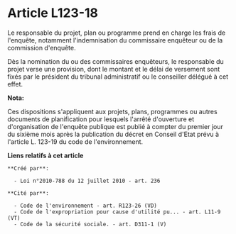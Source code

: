 # Article L123-18

Le responsable du projet, plan ou programme prend en charge les frais de l'enquête, notamment l'indemnisation du commissaire
enquêteur ou de la commission d'enquête. 

Dès la nomination du ou des commissaires enquêteurs, le responsable du projet verse une provision, dont le montant et le
délai de versement sont fixés par le président du tribunal administratif ou le conseiller délégué à cet effet.

**Nota:**

Ces dispositions s'appliquent aux projets, plans, programmes ou autres documents de planification pour lesquels l'arrêté
d'ouverture et d'organisation de l'enquête publique est publié à compter du premier jour du sixième mois après la publication
du décret en Conseil d'Etat prévu à l'article L. 123-19 du code de l'environnement.

**Liens relatifs à cet article**

	**Créé par**:

	  - Loi n°2010-788 du 12 juillet 2010 - art. 236

	**Cité par**:

	  - Code de l'environnement - art. R123-26 (VD)
	  - Code de l'expropriation pour cause d'utilité pu... - art. L11-9 (VT)
	  - Code de la sécurité sociale. - art. D311-1 (V)
